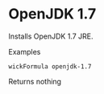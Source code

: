 OpenJDK 1.7
===========

Installs OpenJDK 1.7 JRE.

Examples

    wickFormula openjdk-1.7

Returns nothing


